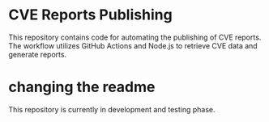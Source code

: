 # CVE Reports Publishing
This repository contains code for automating the publishing of CVE reports. The workflow utilizes GitHub Actions and Node.js to retrieve CVE data and generate reports.

# changing the readme

This repository is currently in development and testing phase.
